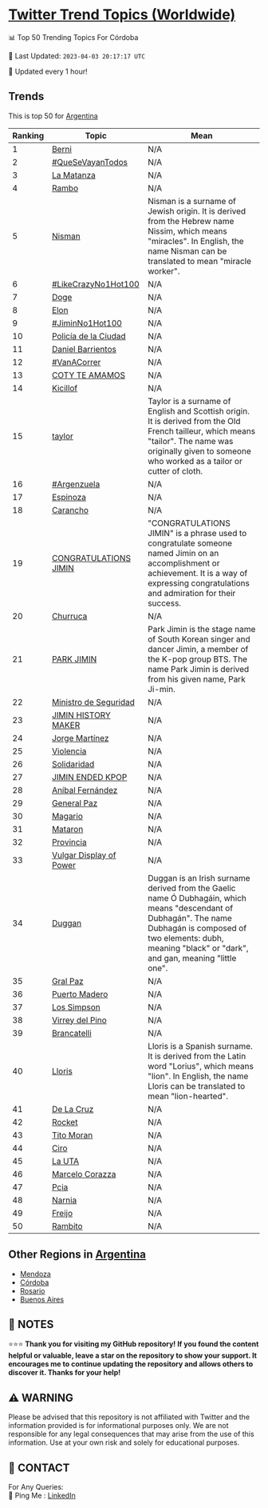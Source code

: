 [Twitter Trend Topics (Worldwide)](https://github.com/ErcinDedeoglu/Twitter-Trend-Topics)
==========


📊 Top 50 Trending Topics For Córdoba

📆 Last Updated: `2023-04-03 20:17:17 UTC`

🔧 Updated every 1 hour!


## Trends

This is top 50 for [Argentina](</Argentina>)

| Ranking | Topic | Mean |
| ------- | ------------ | ------------ |
| 1 | [Berni](http://twitter.com/search?q=Berni) | N/A |
| 2 | [#QueSeVayanTodos](http://twitter.com/search?q=%23QueSeVayanTodos) | N/A |
| 3 | [La Matanza](http://twitter.com/search?q=La+Matanza) | N/A |
| 4 | [Rambo](http://twitter.com/search?q=Rambo) | N/A |
| 5 | [Nisman](http://twitter.com/search?q=Nisman) | Nisman is a surname of Jewish origin. It is derived from the Hebrew name Nissim, which means "miracles". In English, the name Nisman can be translated to mean "miracle worker". |
| 6 | [#LikeCrazyNo1Hot100](http://twitter.com/search?q=%23LikeCrazyNo1Hot100) | N/A |
| 7 | [Doge](http://twitter.com/search?q=Doge) | N/A |
| 8 | [Elon](http://twitter.com/search?q=Elon) | N/A |
| 9 | [#JiminNo1Hot100](http://twitter.com/search?q=%23JiminNo1Hot100) | N/A |
| 10 | [Policía de la Ciudad](http://twitter.com/search?q=Polic%c3%ada+de+la+Ciudad) | N/A |
| 11 | [Daniel Barrientos](http://twitter.com/search?q=Daniel+Barrientos) | N/A |
| 12 | [#VanACorrer](http://twitter.com/search?q=%23VanACorrer) | N/A |
| 13 | [COTY TE AMAMOS](http://twitter.com/search?q=COTY+TE+AMAMOS) | N/A |
| 14 | [Kicillof](http://twitter.com/search?q=Kicillof) | N/A |
| 15 | [taylor](http://twitter.com/search?q=taylor) | Taylor is a surname of English and Scottish origin. It is derived from the Old French tailleur, which means "tailor". The name was originally given to someone who worked as a tailor or cutter of cloth. |
| 16 | [#Argenzuela](http://twitter.com/search?q=%23Argenzuela) | N/A |
| 17 | [Espinoza](http://twitter.com/search?q=Espinoza) | N/A |
| 18 | [Carancho](http://twitter.com/search?q=Carancho) | N/A |
| 19 | [CONGRATULATIONS JIMIN](http://twitter.com/search?q=CONGRATULATIONS+JIMIN) | "CONGRATULATIONS JIMIN" is a phrase used to congratulate someone named Jimin on an accomplishment or achievement. It is a way of expressing congratulations and admiration for their success. |
| 20 | [Churruca](http://twitter.com/search?q=Churruca) | N/A |
| 21 | [PARK JIMIN](http://twitter.com/search?q=PARK+JIMIN) | Park Jimin is the stage name of South Korean singer and dancer Jimin, a member of the K-pop group BTS. The name Park Jimin is derived from his given name, Park Ji-min. |
| 22 | [Ministro de Seguridad](http://twitter.com/search?q=Ministro+de+Seguridad) | N/A |
| 23 | [JIMIN HISTORY MAKER](http://twitter.com/search?q=JIMIN+HISTORY+MAKER) | N/A |
| 24 | [Jorge Martínez](http://twitter.com/search?q=Jorge+Mart%c3%adnez) | N/A |
| 25 | [Violencia](http://twitter.com/search?q=Violencia) | N/A |
| 26 | [Solidaridad](http://twitter.com/search?q=Solidaridad) | N/A |
| 27 | [JIMIN ENDED KPOP](http://twitter.com/search?q=JIMIN+ENDED+KPOP) | N/A |
| 28 | [Aníbal Fernández](http://twitter.com/search?q=An%c3%adbal+Fern%c3%a1ndez) | N/A |
| 29 | [General Paz](http://twitter.com/search?q=General+Paz) | N/A |
| 30 | [Magario](http://twitter.com/search?q=Magario) | N/A |
| 31 | [Mataron](http://twitter.com/search?q=Mataron) | N/A |
| 32 | [Provincia](http://twitter.com/search?q=Provincia) | N/A |
| 33 | [Vulgar Display of Power](http://twitter.com/search?q=Vulgar+Display+of+Power) | N/A |
| 34 | [Duggan](http://twitter.com/search?q=Duggan) | Duggan is an Irish surname derived from the Gaelic name Ó Dubhagáin, which means "descendant of Dubhagán". The name Dubhagán is composed of two elements: dubh, meaning "black" or "dark", and gan, meaning "little one". |
| 35 | [Gral Paz](http://twitter.com/search?q=Gral+Paz) | N/A |
| 36 | [Puerto Madero](http://twitter.com/search?q=Puerto+Madero) | N/A |
| 37 | [Los Simpson](http://twitter.com/search?q=Los+Simpson) | N/A |
| 38 | [Virrey del Pino](http://twitter.com/search?q=Virrey+del+Pino) | N/A |
| 39 | [Brancatelli](http://twitter.com/search?q=Brancatelli) | N/A |
| 40 | [Lloris](http://twitter.com/search?q=Lloris) | Lloris is a Spanish surname. It is derived from the Latin word "Lorius", which means "lion". In English, the name Lloris can be translated to mean "lion-hearted". |
| 41 | [De La Cruz](http://twitter.com/search?q=De+La+Cruz) | N/A |
| 42 | [Rocket](http://twitter.com/search?q=Rocket) | N/A |
| 43 | [Tito Moran](http://twitter.com/search?q=Tito+Moran) | N/A |
| 44 | [Ciro](http://twitter.com/search?q=Ciro) | N/A |
| 45 | [La UTA](http://twitter.com/search?q=La+UTA) | N/A |
| 46 | [Marcelo Corazza](http://twitter.com/search?q=Marcelo+Corazza) | N/A |
| 47 | [Pcia](http://twitter.com/search?q=Pcia) | N/A |
| 48 | [Narnia](http://twitter.com/search?q=Narnia) | N/A |
| 49 | [Freijo](http://twitter.com/search?q=Freijo) | N/A |
| 50 | [Rambito](http://twitter.com/search?q=Rambito) | N/A |



## Other Regions in [Argentina](</Argentina>)

* [Mendoza](</Argentina/Mendoza.md>)
* [Córdoba](</Argentina/Córdoba.md>)
* [Rosario](</Argentina/Rosario.md>)
* [Buenos Aires](</Argentina/Buenos Aires.md>)



## 📝 NOTES

⭐⭐⭐ **Thank you for visiting my GitHub repository! If you found the content helpful or valuable, leave a star on the repository to show your support. It encourages me to continue updating the repository and allows others to discover it. Thanks for your help!**


## ⚠️ WARNING

Please be advised that this repository is not affiliated with Twitter and the information provided is for informational purposes only. We are not responsible for any legal consequences that may arise from the use of this information. Use at your own risk and solely for educational purposes.


## 📨 CONTACT

 For Any Queries:  
            🏓 Ping Me : [LinkedIn](https://www.linkedin.com/in/ercindedeoglu/)
